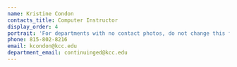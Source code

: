 ```yaml
---
name: Kristine Condon
contacts_title: Computer Instructor
display_order: 4
portrait: 'For departments with no contact photos, do not change this field.'
phone: 815-802-8216
email: kcondon@kcc.edu
department_email: continuinged@kcc.edu
---
```


